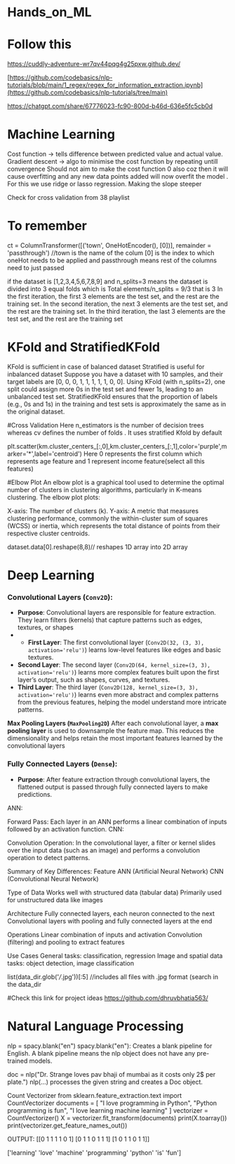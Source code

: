 # Hands_on_ML

# Follow this
https://cuddly-adventure-wr7qv44pqg4g25pxw.github.dev/

[https://github.com/codebasics/nlp-tutorials/blob/main/1_regex/regex_for_information_extraction.ipynb](https://github.com/codebasics/nlp-tutorials/tree/main)

https://chatgpt.com/share/67776023-fc90-800d-b46d-636e5fc5cb0d

# Machine Learning
Cost function -> tells difference between predicted value and actual value.
Gradient descent -> algo to minimise the cost function by repeating untill convergence
Should not aim to make the cost function 0 also coz then it will cause overfitting and any new data points added will now overfit the model . For this we use ridge or lasso regression. Making the slope steeper

Check for cross validation from 38 playlist

# To remember

ct = ColumnTransformer([('town', OneHotEncoder(), [0])], remainder = 'passthrough') //town is the name of the colum [0] is the index to which oneHot needs to be applied and passthrough means rest of the columns need to just passed

if the dataset is [1,2,3,4,5,6,7,8,9] and n_splits=3
means the dataset is divided into 3 equal folds which is Total elements/n_splits = 9/3 that is 3
In the first iteration, the first 3 elements are the test set, and the rest are the training set.
In the second iteration, the next 3 elements are the test set, and the rest are the training set.
In the third iteration, the last 3 elements are the test set, and the rest are the training set






# KFold and StratifiedKFold
KFold is sufficient in case of balanced dataset
Stratified is useful for inbalanced dataset
Suppose you have a dataset with 10 samples, and their target labels are [0, 0, 0, 1, 1, 1, 1, 1, 0, 0].
Using KFold (with n_splits=2), one split could assign more 0s in the test set and fewer 1s, leading to an unbalanced test set.
StratifiedKFold ensures that the proportion of labels (e.g., 0s and 1s) in the training and test sets is approximately the same as in the original dataset.

#Cross Validation 
Here n_estimators is the number of decision trees whereas cv defines the number of folds . It uses stratified Kfold by default

plt.scatter(km.cluster_centers_[:,0],km.cluster_centers_[:,1],color='purple',marker='*',label='centroid')
Here 0 represents the first column which represents age feature and 1 represent income feature(select all this features)


#Elbow Plot
An elbow plot is a graphical tool used to determine the optimal number of clusters in clustering algorithms, particularly in K-means clustering.
The elbow plot plots:

X-axis: The number of clusters (k).
Y-axis: A metric that measures clustering performance, commonly the within-cluster sum of squares (WCSS) or inertia, which represents the total distance of points from their respective cluster centroids.

dataset.data[0].reshape(8,8)// reshapes 1D array into 2D array


# Deep Learning

### **Convolutional Layers (`Conv2D`)**:

- **Purpose**: Convolutional layers are responsible for feature extraction. They learn filters (kernels) that capture patterns such as edges, textures, or shapes
- - **First Layer**: The first convolutional layer (`Conv2D(32, (3, 3), activation='relu')`) learns low-level features like edges and basic textures.
- **Second Layer**: The second layer (`Conv2D(64, kernel_size=(3, 3), activation='relu')`) learns more complex features built upon the first layer’s output, such as shapes, curves, and textures.
- **Third Layer**: The third layer (`Conv2D(128, kernel_size=(3, 3), activation='relu')`) learns even more abstract and complex patterns from the previous features, helping the model understand more intricate patterns.

**Max Pooling Layers (`MaxPooling2D`)**
After each convolutional layer, a **max pooling layer** is used to downsample the feature map. This reduces the dimensionality and helps retain the most important features learned by the convolutional layers


### **Fully Connected Layers (`Dense`)**:

- **Purpose**: After feature extraction through convolutional layers, the flattened output is passed through fully connected layers to make predictions.

ANN:

Forward Pass: Each layer in an ANN performs a linear combination of inputs followed by an activation function.
CNN:

Convolution Operation: In the convolutional layer, a filter or kernel slides over the input data (such as an image) and performs a convolution operation to detect patterns. 

Summary of Key Differences:
Feature	                       ANN (Artificial Neural Network)                                     CNN (Convolutional Neural Network)

Type of Data                	Works well with structured data (tabular data)	                     Primarily used for unstructured data like images

Architecture	                Fully connected layers, each neuron connected to the next            	Convolutional layers with pooling and fully connected layers at the end

Operations                   	Linear combination of inputs and activation	                           Convolution (filtering) and pooling to extract features

Use Cases	                    General tasks: classification, regression	                             Image and spatial data tasks: object detection, image classification




list(data_dir.glob('*/*.jpg'))[:5] //includes all files with .jpg format (search in the data_dir



#Check this link for project ideas
https://github.com/dhruvbhatia563/


# Natural Language Processing
 nlp = spacy.blank("en")
spacy.blank("en"): Creates a blank pipeline for English.
A blank pipeline means the nlp object does not have any pre-trained models.

doc = nlp("Dr. Strange loves pav bhaji of mumbai as it costs only 2$ per plate.")
nlp(...) processes the given string and creates a Doc object.


Count Vectorizer
from sklearn.feature_extraction.text import CountVectorizer
documents = [
    "I love programming in Python",
    "Python programming is fun",
    "I love learning machine learning"
]
vectorizer = CountVectorizer()
X = vectorizer.fit_transform(documents)
print(X.toarray())
print(vectorizer.get_feature_names_out())


OUTPUT:
[[0 1 1 1 1 0 1]
 [0 1 1 0 1 1 1]
 [1 0 1 1 0 1 1]]

['learning' 'love' 'machine' 'programming' 'python' 'is' 'fun']
